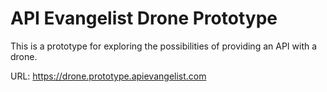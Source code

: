 # API Evangelist Drone Prototype

This is a prototype for exploring the possibilities of providing an API with a drone.

URL: https://drone.prototype.apievangelist.com
